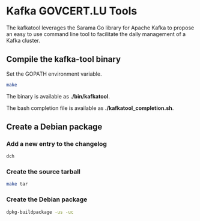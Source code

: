 # Kafka GOVCERT.LU Tools

The kafkatool leverages the Sarama Go library for Apache Kafka to propose an easy to use command line tool to facilitate the daily management of a Kafka cluster.

## Compile the kafka-tool binary

Set the GOPATH environment variable.

```bash
make
```

The binary is available as **./bin/kafkatool**.

The bash completion file is available as **./kafkatool_completion.sh**.

## Create a Debian package

### Add a new entry to the changelog

```bash
dch
```

### Create the source tarball

```bash
make tar
```

### Create the Debian package

```bash
dpkg-buildpackage -us -uc
```
